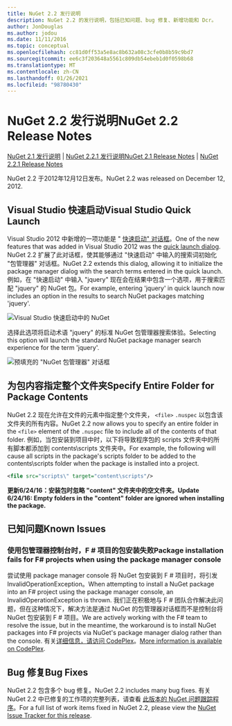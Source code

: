 ```yaml
---
title: NuGet 2.2 发行说明
description: NuGet 2.2 的发行说明，包括已知问题、bug 修复、新增功能和 Dcr。
author: JonDouglas
ms.author: jodou
ms.date: 11/11/2016
ms.topic: conceptual
ms.openlocfilehash: cc81d0ff53a5e8ac8b632a08c3cfe0b8b59c9bd7
ms.sourcegitcommit: ee6c3f203648a5561c809db54ebeb1d0f0598b68
ms.translationtype: MT
ms.contentlocale: zh-CN
ms.lasthandoff: 01/26/2021
ms.locfileid: "98780430"
---
```

# <a name="nuget-22-release-notes"></a><span data-ttu-id="92b24-103">NuGet 2.2 发行说明</span><span class="sxs-lookup"><span data-stu-id="92b24-103">NuGet 2.2 Release Notes</span></span>

<span data-ttu-id="92b24-104">[NuGet 2.1 发行说明](../release-notes/nuget-2.1.md)  | [NuGet 2.2.1 发行说明](../release-notes/nuget-2.2.1.md)</span><span class="sxs-lookup"><span data-stu-id="92b24-104">[NuGet 2.1 Release Notes](../release-notes/nuget-2.1.md) | [NuGet 2.2.1 Release Notes](../release-notes/nuget-2.2.1.md)</span></span>

<span data-ttu-id="92b24-105">NuGet 2.2 于2012年12月12日发布。</span><span class="sxs-lookup"><span data-stu-id="92b24-105">NuGet 2.2 was released on December 12, 2012.</span></span>

## <a name="visual-studio-quick-launch"></a><span data-ttu-id="92b24-106">Visual Studio 快速启动</span><span class="sxs-lookup"><span data-stu-id="92b24-106">Visual Studio Quick Launch</span></span>
<span data-ttu-id="92b24-107">Visual Studio 2012 中新增的一项功能是 " [快速启动" 对话框](/visualstudio/ide/reference/quick-launch-environment-options-dialog-box)。</span><span class="sxs-lookup"><span data-stu-id="92b24-107">One of the new features that was added in Visual Studio 2012 was the [quick launch dialog](/visualstudio/ide/reference/quick-launch-environment-options-dialog-box).</span></span> <span data-ttu-id="92b24-108">NuGet 2.2 扩展了此对话框，使其能够通过 "快速启动" 中输入的搜索词初始化 "包管理器" 对话框。</span><span class="sxs-lookup"><span data-stu-id="92b24-108">NuGet 2.2 extends this dialog, allowing it to initialize the package manager dialog with the search terms entered in the quick launch.</span></span> <span data-ttu-id="92b24-109">例如，在 "快速启动" 中输入 "jquery" 现在会在结果中包含一个选项，用于搜索匹配 "jquery" 的 NuGet 包。</span><span class="sxs-lookup"><span data-stu-id="92b24-109">For example, entering 'jquery' in quick launch now includes an option in the results to search NuGet packages matching 'jquery'.</span></span>

![Visual Studio 快速启动中的 NuGet](./media/quick-launch.png)

<span data-ttu-id="92b24-111">选择此选项将启动术语 "jquery" 的标准 NuGet 包管理器搜索体验。</span><span class="sxs-lookup"><span data-stu-id="92b24-111">Selecting this option will launch the standard NuGet package manager search experience for the term 'jquery'.</span></span>

![预填充的 "NuGet 包管理器" 对话框](./media/pkg-mgr-search-from-quick-launch.png)

## <a name="specify-entire-folder-for-package-contents"></a><span data-ttu-id="92b24-113">为包内容指定整个文件夹</span><span class="sxs-lookup"><span data-stu-id="92b24-113">Specify Entire Folder for Package Contents</span></span>
<span data-ttu-id="92b24-114">NuGet 2.2 现在允许在文件的元素中指定整个文件夹， `<file>` `.nuspec` 以包含该文件夹的所有内容。</span><span class="sxs-lookup"><span data-stu-id="92b24-114">NuGet 2.2 now allows you to specify an entire folder in the `<file>` element of the `.nuspec` file to include all of the contents of that folder.</span></span> <span data-ttu-id="92b24-115">例如，当包安装到项目中时，以下将导致程序包的 scripts 文件夹中的所有脚本都添加到 contents\scripts 文件夹中。</span><span class="sxs-lookup"><span data-stu-id="92b24-115">For example, the following will cause all scripts in the package's scripts folder to be added to the contents\scripts folder when the package is installed into a project.</span></span>

```xml
<file src="scripts\" target="content\scripts"/>
```

<span data-ttu-id="92b24-116">**更新6/24/16：安装包时忽略 "content" 文件夹中的空文件夹。**</span><span class="sxs-lookup"><span data-stu-id="92b24-116">**Update 6/24/16: Empty folders in the "content" folder are ignored when installing the package.**</span></span>

## <a name="known-issues"></a><span data-ttu-id="92b24-117">已知问题</span><span class="sxs-lookup"><span data-stu-id="92b24-117">Known Issues</span></span>

### <a name="package-installation-fails-for-f-projects-when-using-the-package-manager-console"></a><span data-ttu-id="92b24-118">使用包管理器控制台时，F # 项目的包安装失败</span><span class="sxs-lookup"><span data-stu-id="92b24-118">Package installation fails for F# projects when using the package manager console</span></span>
<span data-ttu-id="92b24-119">尝试使用 package manager console 将 NuGet 包安装到 F # 项目时，将引发 InvalidOperationException。</span><span class="sxs-lookup"><span data-stu-id="92b24-119">When attempting to install a NuGet package into an F# project using the package manager console, an InvalidOperationException is thrown.</span></span> <span data-ttu-id="92b24-120">我们正在积极地与 F # 团队合作解决此问题，但在这种情况下，解决方法是通过 NuGet 的包管理器对话框而不是控制台将 NuGet 包安装到 F # 项目。</span><span class="sxs-lookup"><span data-stu-id="92b24-120">We are actively working with the F# team to resolve the issue, but in the meantime, the workaround is to install NuGet packages into F# projects via NuGet's package manager dialog rather than the console.</span></span> <span data-ttu-id="92b24-121">有关[详细信息，请访问 CodePlex](http://nuget.codeplex.com/workitem/2873)。</span><span class="sxs-lookup"><span data-stu-id="92b24-121">[More information is available on CodePlex](http://nuget.codeplex.com/workitem/2873).</span></span>


## <a name="bug-fixes"></a><span data-ttu-id="92b24-122">Bug 修复</span><span class="sxs-lookup"><span data-stu-id="92b24-122">Bug Fixes</span></span>
<span data-ttu-id="92b24-123">NuGet 2.2 包含多个 bug 修复。</span><span class="sxs-lookup"><span data-stu-id="92b24-123">NuGet 2.2 includes many bug fixes.</span></span> <span data-ttu-id="92b24-124">有关 NuGet 2.2 中已修复的工作项的完整列表，请查看 [此版本的 NuGet 问题跟踪程序](http://nuget.codeplex.com/workitem/list/advanced?keyword=&status=Closed&type=All&priority=All&release=NuGet%202.2&assignedTo=All&component=All&sortField=LastUpdatedDate&sortDirection=Descending&page=0)。</span><span class="sxs-lookup"><span data-stu-id="92b24-124">For a full list of work items fixed in NuGet 2.2, please view the [NuGet Issue Tracker for this release](http://nuget.codeplex.com/workitem/list/advanced?keyword=&status=Closed&type=All&priority=All&release=NuGet%202.2&assignedTo=All&component=All&sortField=LastUpdatedDate&sortDirection=Descending&page=0).</span></span>
